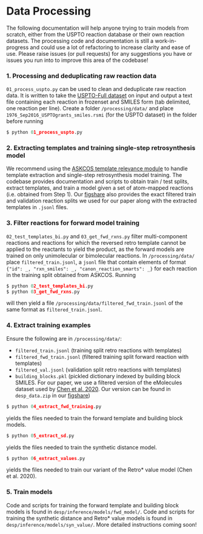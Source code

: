 # Data Processing

The following documentation will help anyone trying to train models from scratch, either from the USPTO reaction database or their own reaction datasets. The processing code and documentation is still a work-in-progress and could use a lot of refactoring to increase clarity and ease of use. Please raise issues (or pull requests) for any suggestions you have or issues you run into to improve this area of the codebase!

### 1. Processing and deduplicating raw reaction data

`01_process_uspto.py` can be used to clean and deduplicate raw reaction data. It is written to take the  [USPTO-Full dataset](https://figshare.com/articles/dataset/Chemical_reactions_from_US_patents_1976-Sep2016_/5104873) on input and output a text file containing each reaction in frozenset and SMILES form (tab delimited, one reaction per line). Create a folder `/processing/data/` and place `1976_Sep2016_USPTOgrants_smiles.rsmi` (for the USPTO dataset) in the folder before running
```Python
$ python 01_process_uspto.py
```

### 2. Extracting templates and training single-step retrosynthesis model

We recommend using the [ASKCOS template relevance module](https://gitlab.com/mlpds_mit/askcosv2/retro/template_relevance) to handle template extraction and single-step retrosynthesis model training. The codebase provides documentation and scripts to obtain train / test splits, extract templates, and train a model given a set of atom-mapped reactions (i.e. obtained from Step 1). Our [figshare](https://figshare.com/articles/preprint/25956076) also provides the exact filtered train and validation reaction splits we used for our paper along with the extracted templates in `.jsonl` files.

### 3. Filter reactions for forward model training

`02_test_templates_bi.py` and `03_get_fwd_rxns.py` filter multi-component reactions and reactions for which the reversed retro template cannot be applied to the reactants to yield the product, as the forward models are trained on only unimolecular or bimolecular reactions. In `/processing/data/` place `filtered_train.jsonl`, a `jsonl` file that contain elements of format `{"id": _, "rxn_smiles": _, "canon_reaction_smarts": _}` for each reaction in the training split obtained from ASKCOS. Running
```Python
$ python 02_test_templates_bi.py
$ python 03_get_fwd_rxns.py
```
will then yield a file `/processing/data/filtered_fwd_train.jsonl` of the same format as `filtered_train.jsonl`.

### 4. Extract training examples

Ensure the following are in `/processing/data/`:
- `filtered_train.jsonl` (training split retro reactions with templates)
- `filtered_fwd_train.jsonl` (filtered training split forward reaction with templates)
- `filtered_val.jsonl` (validation split retro reactions with templates)
- `building_blocks.pkl` (pickled dictionary indexed by building block SMILES. For our paper, we use a filtered version of the eMolecules dataset used by [Chen et al. 2020](https://www.dropbox.com/s/ar9cupb18hv96gj/retro_data.zip?e=1&dl=0). Our version can be found in `desp_data.zip` in our [figshare](https://figshare.com/articles/preprint/25956076))

```Python
$ python 04_extract_fwd_training.py
```
yields the files needed to train the forward template and building block models.

```Python
$ python 05_extract_sd.py
```
yields the files needed to train the synthetic distance model.

```Python
$ python 06_extract_values.py
```
yields the files needed to train our variant of the Retro* value model (Chen et al. 2020).

### 5. Train models

Code and scripts for training the forward template and building block models is found in `desp/inference/models/fwd_model/`. Code and scripts for training the synthetic distance and Retro* value models is found in `desp/inference/models/syn_value/`. More detailed instructions coming soon!